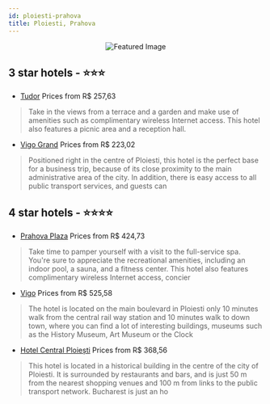 ```yaml
---
id: ploiesti-prahova
title: Ploiesti, Prahova
---
```


<center><img src="https://i.travelapi.com/hotels/9000000/8130000/8124800/8124792/97560a25_z.jpg" alt="Featured Image" /></center>


##  3 star hotels - ⭐️⭐️⭐️

-    [Tudor](https://us.hurb.com/hotels/ploiesti/tudor-JNP-JP052355?cmp=18055) Prices from R$ 257,63
   > Take in the views from a terrace and a garden and make use of amenities such as complimentary wireless Internet access. This hotel also features a picnic area and a reception hall.
-    [Vigo Grand](https://us.hurb.com/hotels/ploiesti/vigo-grand-JNP-JP119431?cmp=18055) Prices from R$ 223,02
   > Positioned right in the centre of Ploiesti, this hotel is the perfect base for a business trip, because of its close proximity to the main administrative area of the city. In addition, there is easy access to all public transport services, and guests can 

##  4 star hotels - ⭐️⭐️⭐️⭐️

-    [Prahova Plaza](https://us.hurb.com/hotels/ploiesti/prahova-plaza-JNP-JP980084?cmp=18055) Prices from R$ 424,73
   > Take time to pamper yourself with a visit to the full-service spa. You're sure to appreciate the recreational amenities, including an indoor pool, a sauna, and a fitness center. This hotel also features complimentary wireless Internet access, concier
-    [Vigo](https://us.hurb.com/hotels/ploiesti/vigo-JNP-JP844524?cmp=18055) Prices from R$ 525,58
   > The hotel is located on the main boulevard in Ploiesti only 10 minutes walk from the central rail way station and 10 minutes walk to down town, where you can find a lot of interesting buildings, museums such as the History Museum, Art Museum or the Clock 
-    [Hotel Central Ploiești](https://us.hurb.com/hotels/ploiesti/hotel-central-ploiesti-JNP-JP744136?cmp=18055) Prices from R$ 368,56
   > This hotel is located in a historical building in the centre of the city of Ploiesti. It is surrounded by restaurants and bars, and is just 50 m from the nearest shopping venues and 100 m from links to the public transport network. Bucharest is just an ho
